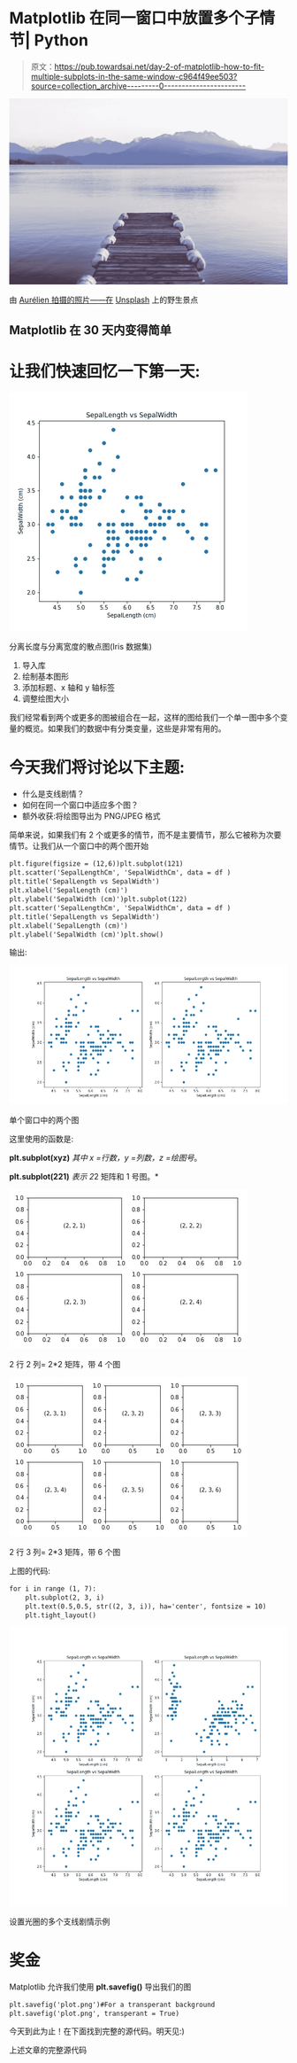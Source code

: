 # Matplotlib 在同一窗口中放置多个子情节| Python

> 原文：<https://pub.towardsai.net/day-2-of-matplotlib-how-to-fit-multiple-subplots-in-the-same-window-c964f49ee503?source=collection_archive---------0----------------------->

![](img/6b05826f1263596e1460e8d9bfddb03d.png)

由 [Aurélien 拍摄的照片——在](https://unsplash.com/@wildspot?utm_source=unsplash&utm_medium=referral&utm_content=creditCopyText) [Unsplash](https://unsplash.com/s/photos/wide-angle?utm_source=unsplash&utm_medium=referral&utm_content=creditCopyText) 上的野生景点

## Matplotlib 在 30 天内变得简单

# 让我们快速回忆一下第一天:

![](img/2165a7cc166150231af419969bd8eb7f.png)

分离长度与分离宽度的散点图(Iris 数据集)

1.  导入库
2.  绘制基本图形
3.  添加标题、x 轴和 y 轴标签
4.  调整绘图大小

我们经常看到两个或更多的图被组合在一起，这样的图给我们一个单一图中多个变量的概览。如果我们的数据中有分类变量，这些是非常有用的。

# 今天我们将讨论以下主题:

*   什么是支线剧情？
*   如何在同一个窗口中适应多个图？
*   额外收获:将绘图导出为 PNG/JPEG 格式

简单来说，如果我们有 2 个或更多的情节，而不是主要情节，那么它被称为次要情节。让我们从一个窗口中的两个图开始

```
plt.figure(figsize = (12,6))plt.subplot(121)
plt.scatter('SepalLengthCm', 'SepalWidthCm', data = df )
plt.title('SepalLength vs SepalWidth')
plt.xlabel('SepalLength (cm)')
plt.ylabel('SepalWidth (cm)')plt.subplot(122)
plt.scatter('SepalLengthCm', 'SepalWidthCm', data = df )
plt.title('SepalLength vs SepalWidth')
plt.xlabel('SepalLength (cm)')
plt.ylabel('SepalWidth (cm)')plt.show()
```

输出:

![](img/5168c489f40eae260cd9d9d5f2bf0df0.png)

单个窗口中的两个图

这里使用的函数是:

**plt.subplot(xyz)** *其中 x =行数，y =列数，z =绘图号*。

**plt.subplot(221)** *表示 2*2 矩阵和 1 号图。*

![](img/428548b2f693ff866bc255609a12cc8e.png)

2 行 2 列= 2*2 矩阵，带 4 个图

![](img/11506bad110ccded206522ba78a50138.png)

2 行 3 列= 2*3 矩阵，带 6 个图

上图的代码:

```
for i in range (1, 7):
    plt.subplot(2, 3, i)
    plt.text(0.5,0.5, str((2, 3, i)), ha='center', fontsize = 10)
    plt.tight_layout()
```

![](img/c398844894460ef631b301c1ed969d7e.png)

设置光圈的多个支线剧情示例

# 奖金

Matplotlib 允许我们使用 **plt.savefig()** 导出我们的图

```
plt.savefig('plot.png')#For a transperant background
plt.savefig('plot.png', transperant = True)
```

今天到此为止！在下面找到完整的源代码。明天见:)

上述文章的完整源代码